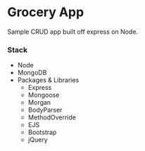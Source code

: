 # Grocery App
Sample CRUD app built off express on Node.

### Stack
- Node
- MongoDB
- Packages & Libraries
	- Express
	- Mongoose
	- Morgan
	- BodyParser
	- MethodOverride
	- EJS
	- Bootstrap
	- jQuery


